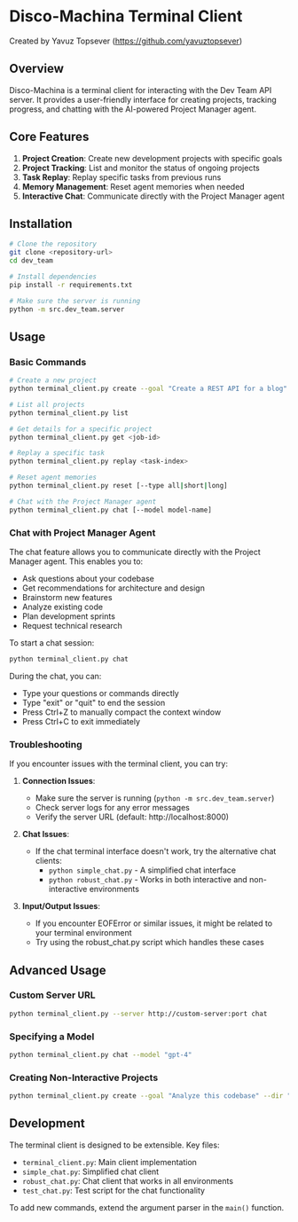 # Disco-Machina Terminal Client
Created by Yavuz Topsever (https://github.com/yavuztopsever)

## Overview

Disco-Machina is a terminal client for interacting with the Dev Team API server. It provides a user-friendly interface for creating projects, tracking progress, and chatting with the AI-powered Project Manager agent.

## Core Features

1. **Project Creation**: Create new development projects with specific goals
2. **Project Tracking**: List and monitor the status of ongoing projects 
3. **Task Replay**: Replay specific tasks from previous runs
4. **Memory Management**: Reset agent memories when needed
5. **Interactive Chat**: Communicate directly with the Project Manager agent

## Installation

```bash
# Clone the repository
git clone <repository-url>
cd dev_team

# Install dependencies
pip install -r requirements.txt

# Make sure the server is running
python -m src.dev_team.server
```

## Usage

### Basic Commands

```bash
# Create a new project
python terminal_client.py create --goal "Create a REST API for a blog" --interactive

# List all projects
python terminal_client.py list

# Get details for a specific project
python terminal_client.py get <job-id>

# Replay a specific task
python terminal_client.py replay <task-index>

# Reset agent memories
python terminal_client.py reset [--type all|short|long]

# Chat with the Project Manager agent
python terminal_client.py chat [--model model-name]
```

### Chat with Project Manager Agent

The chat feature allows you to communicate directly with the Project Manager agent. This enables you to:

- Ask questions about your codebase
- Get recommendations for architecture and design
- Brainstorm new features
- Analyze existing code
- Plan development sprints
- Request technical research

To start a chat session:

```bash
python terminal_client.py chat
```

During the chat, you can:
- Type your questions or commands directly
- Type "exit" or "quit" to end the session
- Press Ctrl+Z to manually compact the context window
- Press Ctrl+C to exit immediately

### Troubleshooting

If you encounter issues with the terminal client, you can try:

1. **Connection Issues**:
   - Make sure the server is running (`python -m src.dev_team.server`)
   - Check server logs for any error messages
   - Verify the server URL (default: http://localhost:8000)

2. **Chat Issues**:
   - If the chat terminal interface doesn't work, try the alternative chat clients:
     - `python simple_chat.py` - A simplified chat interface
     - `python robust_chat.py` - Works in both interactive and non-interactive environments

3. **Input/Output Issues**:
   - If you encounter EOFError or similar issues, it might be related to your terminal environment
   - Try using the robust_chat.py script which handles these cases

## Advanced Usage

### Custom Server URL

```bash
python terminal_client.py --server http://custom-server:port chat
```

### Specifying a Model

```bash
python terminal_client.py chat --model "gpt-4"
```

### Creating Non-Interactive Projects

```bash
python terminal_client.py create --goal "Analyze this codebase" --dir "/path/to/codebase"
```

## Development

The terminal client is designed to be extensible. Key files:

- `terminal_client.py`: Main client implementation
- `simple_chat.py`: Simplified chat client
- `robust_chat.py`: Chat client that works in all environments
- `test_chat.py`: Test script for the chat functionality

To add new commands, extend the argument parser in the `main()` function.